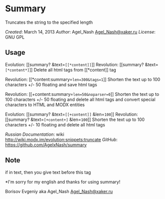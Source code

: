 Summary
=========
Truncates the string to the specified length

*Created*: March 14, 2013
*Author*: Agel_Nash <Agel_Nash@xaker.ru>
*License*: GNU GPL

Usage
------
Evolution: [[summary? &text=`[[*content]]`]]
Revolution: [[summary? &text=`[*content*]`]]
Delete all html tags from [[*content]] tag

Revolution: [[*content:summary=`len=300&tags=1`]]
Shorten the text up to 100 characters +/- 50 floating and save html tags

Revolution: [[+content:summary=`len=50&noparser=0`]]
Shorten the text up to 100 characters +/- 50 floating and delete all html tags and convert special characters to HTML and MODX entities

Evolution: [[summary? &text=`[[+content]]` &len=`100`]]
Revolution: [[summary? &text=`[+content+]` &len=`100`]]
Shorten the text up to 100 characters +/- 10 floating and delete all html tags

*Russian Documentation*: wiki http://wiki.modx.im/evolution:snippets:truncate
*GitHub*: https://github.com/AgelxNash/summary

Note
-------
if <cut /> in text, then you give text before this tag


*I'm sorry for my english and thanks for using summary!

Borisov Evgeniy aka Agel_Nash
Agel_Nash@xaker.ru
